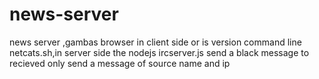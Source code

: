 # news-server
news server ,gambas browser in client side or is version command line netcats.sh,in server side the nodejs ircserver.js send a black message
to recieved only send a message of source name and ip
